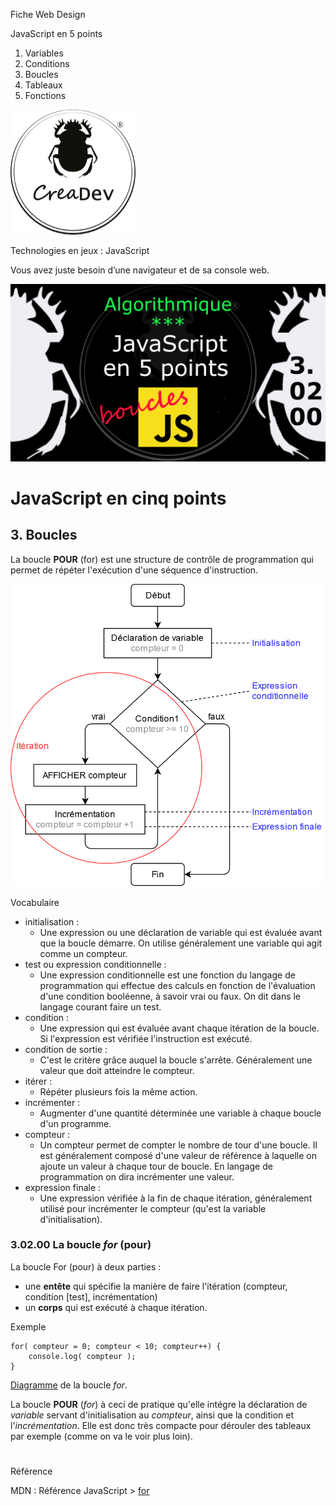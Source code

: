 Fiche Web Design

JavaScript en 5 points
1.  Variables
2.  Conditions
3.  Boucles
4.  Tableaux
5.  Fonctions

[![CreaDev](../images/logo-creadev-210207-R-200.png)](http://www.creadev.ninja/)

Technologies en jeux : JavaScript

Vous avez juste besoin d’une navigateur et de sa console web.

[![Le modulo en JavaScript](../images/JS-en-5-pts-03-02-00_for.png)](https://www.youtube.com/watch?v=jwXouiyEUzE)

# JavaScript en cinq points
## 3. Boucles

La boucle **POUR** (for) est une structure de contrôle de programmation qui permet de répéter l'exécution d'une séquence d'instruction.

![Description d'une boucle for](../images/diagram/loop-legend.png)

Vocabulaire
- initialisation : 
    - Une expression ou une déclaration de variable qui est évaluée avant que la boucle démarre. On utilise généralement une variable qui agit comme un compteur.  
- test ou expression conditionnelle : 
    - Une expression conditionnelle est une fonction du langage de programmation qui effectue des calculs en fonction de l'évaluation d'une condition booléenne, à savoir vrai ou faux. On dit dans le langage courant faire un test. 
- condition : 
    - Une expression qui est évaluée avant chaque itération de la boucle. Si l'expression est vérifiée l'instruction est exécuté. 
- condition de sortie : 
    - C'est le critère grâce auquel la boucle s'arrête. Généralement une valeur que doit atteindre le compteur.
- itérer : 
    - Répéter plusieurs fois la même action.  
- incrémenter : 
    - Augmenter d'une quantité déterminée une variable à chaque boucle d'un programme.
- compteur : 
    - Un compteur permet de compter le nombre de tour d'une boucle. Il est généralement composé d'une valeur de référence à laquelle on ajoute un valeur à chaque tour de boucle. En langage de programmation on dira incrémenter une valeur.  
- expression finale : 
    - Une expression vérifiée à la fin de chaque itération, généralement utilisé pour incrémenter le compteur (qu'est la variable d'initialisation). 

### 3.02.00 La boucle *for* (pour)

 La boucle For (pour) à deux parties :

- une **entête** qui spécifie la manière de faire l'itération (compteur, condition [test], incrémentation)
- un **corps** qui est exécuté à chaque itération.

Exemple

    for( compteur = 0; compteur < 10; compteur++) {
        console.log( compteur );
    } 
[Diagramme](../images/diagram/loop-for-1.png) de la boucle *for*.

La boucle **POUR** (*for*) à ceci de pratique qu'elle intégre la déclaration de *variable* servant d'initialisation au *compteur*, ainsi que la condition et l'*incrémentation*. Elle est donc très compacte pour dérouler des tableaux par exemple (comme on va le voir plus loin). 

#
Référence

MDN : Référence JavaScript > [for](https://developer.mozilla.org/fr/docs/Web/JavaScript/Reference/Statements/for)
